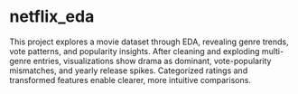 # netflix_eda
This project explores a movie dataset through EDA, revealing genre trends, vote patterns, and popularity insights. After cleaning and exploding multi-genre entries, visualizations show drama as dominant, vote-popularity mismatches, and yearly release spikes. Categorized ratings and transformed features enable clearer, more intuitive comparisons.
